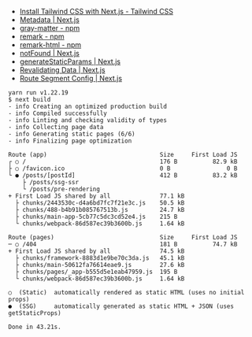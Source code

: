 - [Install Tailwind CSS with Next.js - Tailwind CSS](https://tailwindcss.com/docs/guides/nextjs)
- [Metadata | Next.js](https://nextjs.org/docs/app/building-your-application/optimizing/metadata)
- [gray-matter - npm](https://www.npmjs.com/package/gray-matter)
- [remark - npm](https://www.npmjs.com/package/remark)
- [remark-html - npm](https://www.npmjs.com/package/remark-html)
- [notFound | Next.js](https://nextjs.org/docs/app/api-reference/functions/not-found)
- [generateStaticParams | Next.js](https://nextjs.org/docs/app/api-reference/functions/generate-static-params)
- [Revalidating Data | Next.js](https://nextjs.org/docs/app/building-your-application/data-fetching/revalidating)
- [Route Segment Config | Next.js](https://nextjs.org/docs/app/api-reference/file-conventions/route-segment-config)

```shell
yarn run v1.22.19
$ next build
- info Creating an optimized production build  
- info Compiled successfully
- info Linting and checking validity of types  
- info Collecting page data  
- info Generating static pages (6/6)
- info Finalizing page optimization  

Route (app)                                Size     First Load JS
┌ ○ /                                      176 B          82.9 kB
├ ○ /favicon.ico                           0 B                0 B
└ ● /posts/[postId]                        412 B          83.2 kB
    ├ /posts/ssg-ssr
    └ /posts/pre-rendering
+ First Load JS shared by all              77.1 kB
  ├ chunks/2443530c-d4a6bd7fc7f21e3c.js    50.5 kB
  ├ chunks/488-b4b91b085767513b.js         24.7 kB
  ├ chunks/main-app-5cb77c5dc3cd52e4.js    215 B
  └ chunks/webpack-86d587ec39b3600b.js     1.64 kB

Route (pages)                              Size     First Load JS
─ ○ /404                                   181 B          74.7 kB
+ First Load JS shared by all              74.5 kB
  ├ chunks/framework-8883d1e9be70c3da.js   45.1 kB
  ├ chunks/main-50612fa76614eae9.js        27.6 kB
  ├ chunks/pages/_app-b555d5e1eab47959.js  195 B
  └ chunks/webpack-86d587ec39b3600b.js     1.64 kB

○  (Static)  automatically rendered as static HTML (uses no initial props)
●  (SSG)     automatically generated as static HTML + JSON (uses getStaticProps)

Done in 43.21s.
```


